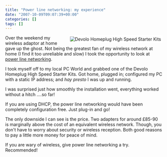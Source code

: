 ```yaml
---
title: "Power line networking: my experience"
date: "2007-10-09T09:07:39+00:00"
categories: []
tags: []
---
```


<a href="http://techteapot.com/wp-content/uploads/2007/10/highspeed.jpg" title="Devolo Homeplug High Speed Starter Kits"><img src="http://techteapot.com/wp-content/uploads/2007/10/highspeed.jpg" alt="Devolo Homeplug High Speed Starter Kits" style="border: 4px solid white" align="right" /></a>

Over the weekend my wireless adaptor at home gave up the ghost. Not being the greatest fan of my wireless network at home (I find it too unreliable and slow) I took the opportunity to look at <a href="http://en.wikipedia.org/wiki/Powerline_networking">power line networking</a>.

I took myself off to my local PC World and grabbed one of the Devolo Homeplug High Speed Starter Kits.  Got home, plugged in; configured my PC with a static IP address; and <em>hay presto </em>I was up and running.

I was surprised just how smoothly the installation went, everything worked without a hitch ....so far!

If you are using DHCP, the power line networking would have been completely configuration free. Just plug-in and go!

The only downside I can see is the price.  Two adapters for around £85-90 is marginally above the cost of an equivalent wireless network. Though, you don't have to worry about security or wireless reception. Both good reasons to pay a little more money for peace of mind.

If you are wary of wireless, give power line networking a try. Recommended!
